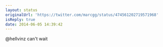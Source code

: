 ```yaml
---
layout: status
originalUrl: 'https://twitter.com/marcgg/status/474561202719571968'
isReply: true
date: 2014-06-05 14:39:42
---
```


@hellvinz can't wait
